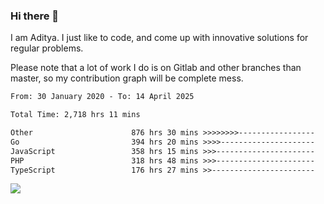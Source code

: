 ### Hi there 👋

I am Aditya. I just like to code, and come up with innovative solutions for regular problems.

Please note that a lot of work I do is on Gitlab and other branches than master, so my contribution graph will be complete mess.

<!--START_SECTION:waka-->

```txt
From: 30 January 2020 - To: 14 April 2025

Total Time: 2,718 hrs 11 mins

Other                      876 hrs 30 mins >>>>>>>>-----------------   32.25 %
Go                         394 hrs 20 mins >>>>---------------------   14.51 %
JavaScript                 358 hrs 15 mins >>>----------------------   13.18 %
PHP                        318 hrs 48 mins >>>----------------------   11.73 %
TypeScript                 176 hrs 27 mins >>-----------------------   06.49 %
```

<!--END_SECTION:waka-->

![](https://komarev.com/ghpvc/?username=BrainBuzzer)
